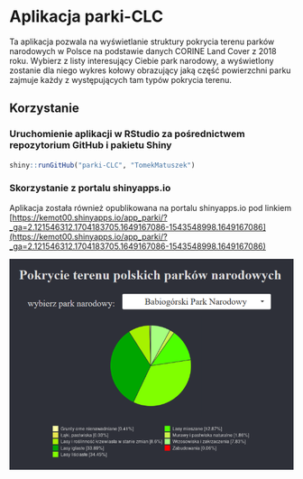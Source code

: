 # Aplikacja parki-CLC

Ta aplikacja pozwala na wyświetlanie struktury pokrycia terenu parków narodowych w Polsce na podstawie danych CORINE Land Cover z 2018 roku.
Wybierz z listy interesujący Ciebie park narodowy, a wyświetlony zostanie dla niego wykres kołowy obrazujący jaką część powierzchni parku zajmuje każdy z występujących tam typów pokrycia terenu.

## Korzystanie

### Uruchomienie aplikacji w RStudio za pośrednictwem repozytorium GitHub i pakietu Shiny
```r
shiny::runGitHub("parki-CLC", "TomekMatuszek")
```

### Skorzystanie z portalu shinyapps.io

Aplikacja została również opublikowana na portalu shinyapps.io pod linkiem [https://kemot00.shinyapps.io/app_parki/?_ga=2.121546312.1704183705.1649167086-1543548998.1649167086](https://kemot00.shinyapps.io/app_parki/?_ga=2.121546312.1704183705.1649167086-1543548998.1649167086)

![screen](screen.png)